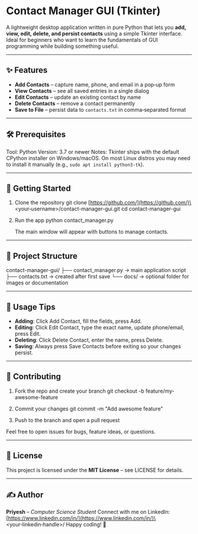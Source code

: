 # Contact Manager GUI (Tkinter)

A lightweight desktop application written in pure Python that lets you **add, view, edit, delete, and persist contacts** using a simple Tkinter interface. Ideal for beginners who want to learn the fundamentals of GUI programming while building something useful.

---

## ✨ Features

* **Add Contacts** – capture name, phone, and email in a pop‑up form
* **View Contacts** – see all saved entries in a single dialog
* **Edit Contacts** – update an existing contact by name
* **Delete Contacts** – remove a contact permanently
* **Save to File** – persist data to `contacts.txt` in comma‑separated format

---

## 🛠️ Prerequisites

Tool: Python
Version: 3.7 or newer
Notes: Tkinter ships with the default CPython installer on Windows/macOS. On most Linux distros you may need to install it manually (e.g., `sudo apt install python3-tk`).

---

## 🚀 Getting Started

1. Clone the repository
   git clone [https://github.com/](https://github.com/)\<your‑username>/contact-manager-gui.git
   cd contact-manager-gui

2. Run the app
   python contact\_manager.py

   The main window will appear with buttons to manage contacts.

---

## 📂 Project Structure

contact-manager-gui/
├── contact\_manager.py   → main application script
├── contacts.txt         → created after first save
└── docs/                → optional folder for images or documentation

---

## 📝 Usage Tips

* **Adding**: Click Add Contact, fill the fields, press Add.
* **Editing**: Click Edit Contact, type the exact name, update phone/email, press Edit.
* **Deleting**: Click Delete Contact, enter the name, press Delete.
* **Saving**: Always press Save Contacts before exiting so your changes persist.

---

## 🤝 Contributing

1. Fork the repo and create your branch
   git checkout -b feature/my-awesome-feature

2. Commit your changes
   git commit -m "Add awesome feature"

3. Push to the branch and open a pull request

Feel free to open issues for bugs, feature ideas, or questions.

---

## 📄 License

This project is licensed under the **MIT License** – see LICENSE for details.

---

## ✍️ Author

**Priyesh** – *Computer Science Student*
Connect with me on LinkedIn: [https://www.linkedin.com/in/](https://www.linkedin.com/in/)\<your‑linkedin‑handle>/
Happy coding! 🚀
